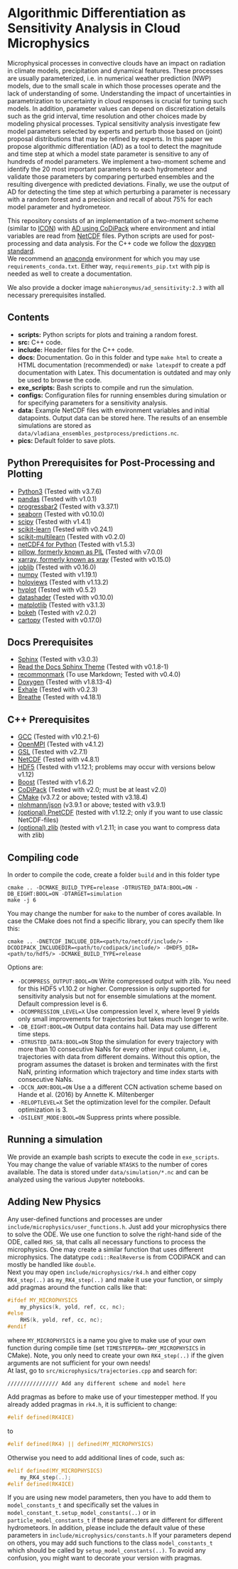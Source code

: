 Algorithmic Differentiation as Sensitivity Analysis in Cloud Microphysics
=========================================================================

Microphysical processes in convective clouds have an impact on radiation in climate models, precipitation and dynamical features. These processes are usually parameterized, i.e. in numerical weather prediction (NWP) models, due to the small scale in which those processes operate and the lack of understanding of some. Understanding the impact of uncertainties in parametrization to uncertainty in cloud responses is crucial for tuning such models. In addition, parameter values can depend on discretization details such as the grid interval, time resolution and other choices made by modeling physical processes. Typical sensitivity analysis investigate few model parameters selected by experts and perturb those based on (joint) proposal distributions that may be refined by experts. In this paper we propose algorithmic differentiation (AD) as a tool to detect the magnitude and time step at which a model state parameter is sensitive to any of hundreds of model parameters. We implement a two-moment scheme and identify the 20 most important parameters to each hydrometeor and validate those parameters by comparing perturbed ensembles and the resulting divergence with predicted deviations. Finally, we use the output of AD for detecting the time step at which perturbing a parameter is necessary with a random forest and a precision and recall of about 75% for each model parameter and hydrometeor.

This repository consists of an implementation of a two-moment scheme (similar to [ICON](https://www.dwd.de/EN/research/weatherforecasting/num_modelling/01_num_weather_prediction_modells/icon_description.html)) with [AD using CoDiPack](https://github.com/scicompkl/codipack) where environment and intial variables are read from [NetCDF](https://www.unidata.ucar.edu/software/netcdf/) files. Python scripts are used for post-processing and data analysis. For the C++ code we follow the
[doxygen standard](http://www.doxygen.nl/manual/docblocks.html). \
We recommend an [anaconda](https://www.anaconda.com/) environment for which you may
use `requirements_conda.txt`. Either way, `requirements_pip.txt` with pip is needed
as well to create a documentation.

We also provide a docker image `mahieronymus/ad_sensitivity:2.3` with all necessary prerequisites installed. 



Contents
---------

- **scripts:** Python scripts for plots and training a random forest.
- **src:** C++ code.
- **include:** Header files for the C++ code.
- **docs:** Documentation. Go in this folder and type `make html` to create a HTML documentation (recommended) or `make latexpdf` to create a pdf documentation with Latex. This documentation is outdated and may only be used to browse the code.
- **exe_scripts:** Bash scripts to compile and run the simulation.
- **configs:** Configuration files for running ensembles during simulation or for specifying parameters for a sensitivity analysis.
- **data:** Example NetCDF files with environment variables and initial datapoints. Output data can be stored here. The results of an ensemble simulations are stored as `data/vladiana_ensembles_postprocess/predictions.nc`.
- **pics:** Default folder to save plots.


Python Prerequisites for Post-Processing and Plotting
------------------------------------------------------
- [Python3](https://www.python.org/) (Tested with v3.7.6)
- [pandas](https://pandas.pydata.org/) (Tested with v1.0.1)
- [progressbar2](https://pypi.org/project/progressbar2/) (Tested with v3.37.1)
- [seaborn](https://seaborn.pydata.org/) (Tested with v0.10.0)
- [scipy](https://www.scipy.org/) (Tested with v1.4.1)
- [scikit-learn](https://scikit-learn.org/stable/index.html) (Tested with v0.24.1)
- [scikit-multilearn](http://scikit.ml/) (Tested with v0.2.0)
- [netCDF4 for Python](https://unidata.github.io/netcdf4-python/netCDF4/index.html) (Tested with v1.5.3)
- [pillow, formerly known as PIL](https://pillow.readthedocs.io/en/stable/) (Tested with v7.0.0)
- [xarray, formerly known as xray](http://xarray.pydata.org/en/stable/) (Tested with v0.15.0)
- [joblib](https://joblib.readthedocs.io/en/latest/) (Tested with v0.16.0)
- [numpy](https://numpy.org/) (Tested with v1.19.1)
- [holoviews](http://holoviews.org/) (Tested with v1.13.2)
- [hvplot](https://hvplot.holoviz.org/) (Tested with v0.5.2)
- [datashader](https://datashader.org/index.html) (Tested with v0.10.0)
- [matplotlib](https://matplotlib.org/) (Tested with v3.1.3)
- [bokeh](https://bokeh.org/) (Tested with v2.0.2)
- [cartopy](https://scitools.org.uk/cartopy/docs/latest/) (Tested with v0.17.0)


Docs Prerequisites
-------------------------
- [Sphinx](http://www.sphinx-doc.org/en/master/) (Tested with v3.0.3)
- [Read the Docs Sphinx Theme](https://sphinx-rtd-theme.readthedocs.io/en/stable/) (Tested with v0.1.8-1)
- [recommonmark](https://www.sphinx-doc.org/en/master/usage/markdown.html) (To use Markdown; Tested with v0.4.0)
- [Doxygen](http://www.doxygen.nl/index.html) (Tested with v1.8.13-4)
- [Exhale](https://exhale.readthedocs.io/en/latest/overview.html) (Tested with v0.2.3)
- [Breathe](https://breathe.readthedocs.io/en/latest/) (Tested with v4.18.1)


C++ Prerequisites
-----------------
- [GCC](https://gcc.gnu.org/) (Tested with v10.2.1-6)
- [OpenMPI](https://www.open-mpi.org/) (Tested with v4.1.2)
- [GSL](https://www.gnu.org/software/gsl/) (Tested with v2.7.1)
- [NetCDF](https://www.unidata.ucar.edu/software/netcdf/) (Tested with v4.8.1)
- [HDF5](https://www.hdfgroup.org/solutions/hdf5/) (Tested with v1.12.1; problems may occur with versions below v1.12)
- [Boost](https://www.boost.org/) (Tested with v1.6.2)
- [CoDiPack](https://www.scicomp.uni-kl.de/software/codi/) (Tested with v2.0; must be at least v2.0)
- [CMake](https://cmake.org/) (v3.7.2 or above; tested with v3.18.4)
- [nlohmann/json](https://github.com/nlohmann/json) (v3.9.1 or above; tested with v3.9.1)
- [(optional) PnetCDF](https://parallel-netcdf.github.io/) (tested with v1.12.2; only if you want to use classic NetCDF-files)
- [(optional) zlib](https://zlib.net/) (tested with v1.2.11; in case you want to compress data with zlib)


Compiling code
---------------
In order to compile the code, create a folder `build` and in this folder type
```
cmake .. -DCMAKE_BUILD_TYPE=release -DTRUSTED_DATA:BOOL=ON -DB_EIGHT:BOOL=ON -DTARGET=simulation
make -j 6
```

You may change the number for `make` to the number of cores available.
In case the CMake does not find a specific library, you can specify them like this:
```
cmake .. -DNETCDF_INCLUDE_DIR=<path/to/netcdf/include/> -DCODIPACK_INCLUDEDIR=<path/to/codipack/include/> -DHDF5_DIR=<path/to/hdf5/> -DCMAKE_BUILD_TYPE=release
```
Options are:
- `-DCOMPRESS_OUTPUT:BOOL=ON` Write compressed output with zlib. You need for this HDF5 v1.10.2 or higher. 
Compression is only supported for sensitivity analysis but not for ensemble simulations at the moment. 
Default compression level is 6.
- `-DCOMPRESSION_LEVEL=X` Use compression level `X`, where level 9 yields only small improvements for 
trajectories but takes much longer to write.
- `-DB_EIGHT:BOOL=ON` Output data contains hail. Data may use different time steps.
- `-DTRUSTED_DATA:BOOL=ON` Stop the simulation for every trajectory with more than 10
  consecutive NaNs for every other input column, i.e., trajectories with data from different domains.
  Without this option, the program assumes the dataset is broken and terminates with the first NaN, printing
  information which trajectory and time index starts with consecutive NaNs.
- `-DCCN_AKM:BOOL=ON` Use a a different CCN activation scheme based on Hande et al. (2016) by Annette K. Miltenberger
- `-RELOPTLEVEL=X` Set the optimization level for the compiler. Default optimization is 3.
- `-DSILENT_MODE:BOOL=ON` Suppress prints where possible.

Running a simulation
---------------------
We provide an example bash scripts to execute the code in `exe_scripts`. You may change the value of variable
`NTASKS` to the number of cores available.
The data is stored under `data/simulation/*.nc` and can be analyzed using the various Jupyter notebooks.

Adding New Physics
------------------
Any user-defined functions and processes are under `include/microphysics/user_functions.h`.
Just add your microphysics there to solve the ODE. We use one function to solve the
right-hand side of the ODE, called `RHS_SB`, that calls all necessary functions
to process the microphysics. One may create a similar function that uses different
microphysics.
The datatype `codi::RealReverse` is from CODIPACK and can mostly
be handled like `double`. \
Next you may open `include/microphysics/rk4.h` and either copy `RK4_step(..)` as
`my_RK4_step(..)` and make it use your function,
or simply add pragmas around the function calls like that:
```C++
#ifdef MY_MICROPHYSICS
    my_physics(k, yold, ref, cc, nc);
#else
    RHS(k, yold, ref, cc, nc);
#endif
```
where `MY_MICROPHYSICS` is a name you give to make use of your own function during
compile time (set `TIMESTEPPER=-DMY_MICROPHYSICS` in CMake).
Note, you only need to create your own `RK4_step(..)` if the given arguments are
not sufficient for your own needs! \
At last, go to `src/microphysics/trajectories.cpp` and search for:
```
//////////////// Add any different scheme and model here
```
Add pragmas as before to make use of your timestepper method. If you already
added pragmas in `rk4.h`, it is sufficient to change:
```C++
#elif defined(RK4ICE)
```
to
```C++
#elif defined(RK4) || defined(MY_MICROPHYSICS)
```
Otherwise you need to add additional lines of code, such as:
```C++
#elif defined(MY_MICROPHYSICS)
    my_RK4_step(..);
#elif defined(RK4ICE)
```
If you are using new model parameters, then you have to add them to `model_constants_t` and specifically set the 
values in `model_constant_t.setup_model_constants(..)` or in `particle_model_constants_t` if these parameters are
different for different hydrometeors. In addition, please include the default value of these parameters in 
`include/microphysics/constants.h`
If your parameters depend on others, you may add such functions to the class
`model_constants_t` which should be called by `setup_model_constants(..)`.
To avoid any confusion, you might want to decorate your version with pragmas.
